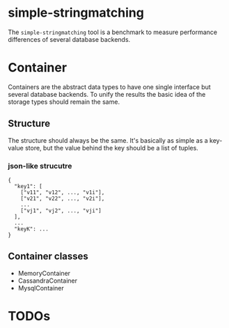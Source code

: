# simple-stringmatching

The ``simple-stringmatching`` tool is a benchmark to measure performance
differences of several database backends.

# Container

Containers are the abstract data types to have one single interface
but several database backends. To unify the results the basic idea of
the storage types should remain the same.

## Structure

The structure should always be the same. It's basically as simple as
a key-value store, but the value behind the key should be a list
of tuples.

### json-like strucutre

    {
      "key1": [
        ["v11", "v12", ..., "v1i"],
        ["v21", "v22", ..., "v2i"],
        ...
        ["vj1", "vj2", ..., "vji"]
      ],
      ...
      "keyK": ...
    }

## Container classes

* MemoryContainer
* CassandraContainer
* MysqlContainer

# TODOs
